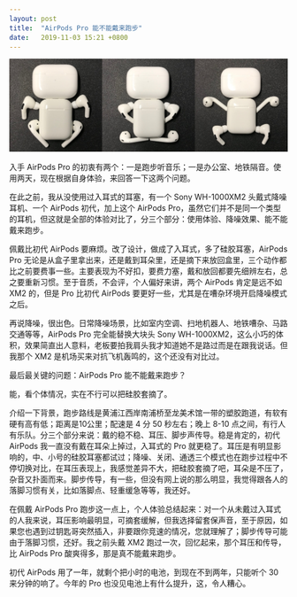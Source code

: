 ```yaml
---
layout: post
title:  "AirPods Pro 能不能戴来跑步"
date:   2019-11-03 15:21 +0800
---
```


![Airpods Pro & Airpods](/files/2019/airpods_pro.jpg)

入手 AirPods Pro 的初衷有两个：一是跑步听音乐；一是办公室、地铁隔音。使用两天，现在根据自身体验，来回答一下这两个问题。

在此之前，我从没使用过入耳式的耳塞，有一个 Sony WH-1000XM2 头戴式降噪耳机、一个 AirPods 初代，加上这个 AirPods Pro，虽然它们并不是同一个类型的耳机，但这就是全部的体验对比了，分三个部分：使用体验、降噪效果、能不能戴来跑步。

佩戴比初代 AirPods 要麻烦。改了设计，做成了入耳式，多了硅胶耳塞，AirPods Pro 无论是从盒子里拿出来，还是戴到耳朵里，还是摘下来放回盒里，三个动作都比之前要费事一些。主要表现为不好扣，要费力塞，戴和放回都要先细辨左右，总之要重新习惯。至于音质，不会评，个人偏好来讲，两个 AirPods 肯定是远不如 XM2 的，但是 Pro 比初代 AirPods 要更好一些，尤其是在嘈杂环境开启降噪模式之后。

再说降噪，很出色。日常降噪场景，比如室内空调、扫地机器人、地铁嘈杂、马路交通等等，AirPods Pro 完全能替换大块头 Sony WH-1000XM2，这么小巧的体积，效果简直出人意料，老板要拍我肩头我才知道她不是路过而是在跟我说话。但我那个 XM2 是机场买来对抗飞机轰鸣的，这个还没有对比过。

最后最关键的问题：AirPods Pro 能不能戴来跑步？

能，看个体情况，实在不行可以把硅胶套摘了。

介绍一下背景，跑步路线是黄浦江西岸南浦桥至龙美术馆一带的塑胶跑道，有软有硬有高有低；距离是10公里；配速是 4 分 50 秒左右；晚上 8-10 点之间，有行人有乐队。分三个部分来说：戴的稳不稳、耳压、脚步声传导。稳是肯定的，初代 AirPods 我一直没有戴在耳朵上掉过，入耳式的 Pro 就更稳了。耳压是有明显影响的，中、小号的硅胶耳塞都试过；降噪、关闭、通透三个模式也在跑步过程中不停切换对比，在耳压表现上，我感觉差异不大，把硅胶套摘了吧，耳朵是不压了，杂音又扑面而来。脚步传导，有一些，但没有网上说的那么明显，我觉得跟各人的落脚习惯有关，比如落脚点、轻重缓急等等，我还好。

在佩戴 AirPods Pro 跑步这一点上，个人体验总结起来：对一个从未戴过入耳式的人我来说，耳压影响最明显，可摘套缓解，但我选择留套保声音，至于原因，如果您也遇到过钥匙哥突然插入，非要跟你竞速的情况，您就理解了；脚步传导可能由于落脚习惯，还好。我之前头戴 XM2 跑过一次，回忆起来，那个耳压和传导，比 AirPods Pro 酸爽得多，那是真不能戴来跑步。

初代 AirPods 用了一年，就剩个把小时的电池，到现在不到两年，只能听个 30 来分钟的响了。今年的 Pro 也没见电池上有什么提升，这，令人糟心。
